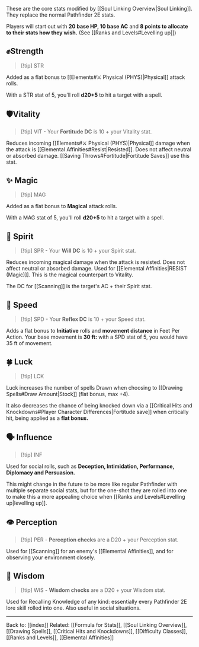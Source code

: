 These are the core stats modified by [[Soul Linking Overview|Soul Linking]]. They replace the normal Pathfinder 2E stats.

Players will start out with **20 base HP, 10 base AC** and **8 points to allocate to their stats how they wish.**
(See [[Ranks and Levels#Levelling up]])

## ✊Strength

> [!tip] STR

Added as a flat bonus to [[Elements#⚔️ Physical (PHYS)|Physical]] attack rolls.

With a STR stat of 5, you'll roll **d20+5** to hit a target with a spell.
## 🛡️Vitality

> [!tip] VIT - Your **Fortitude DC** is 10 + your Vitality stat.

Reduces incoming [[Elements#⚔️ Physical (PHYS)|Physical]] damage when the attack is [[Elemental Affinities#Resist|Resisted]]. Does not affect neutral or absorbed damage. [[Saving Throws#Fortitude|Fortitude Saves]] use this stat.
## ✨ Magic

> [!tip] MAG

Added as a flat bonus to **Magical** attack rolls.

With a MAG stat of 5, you'll roll **d20+5** to hit a target with a spell.
## 💙 Spirit

> [!tip] SPR - Your **Will DC** is 10 + your Spirit stat.

Reduces incoming magical damage when the attack is resisted. Does not affect neutral or absorbed damage. Used for [[Elemental Affinities|RESIST (Magic)]]. This is the magical counterpart to Vitality.

The DC for [[Scanning]] is the target's AC + their Spirit stat.
## 🏃 Speed

> [!tip] SPD - Your **Reflex DC** is 10 + your Speed stat.

Adds a flat bonus to **Initiative** rolls and **movement distance** in Feet Per Action.
Your base movement is **30 ft:** with a SPD stat of 5, you would have 35 ft of movement.
## 🍀 Luck

> [!tip] LCK

Luck increases the number of spells Drawn when choosing to [[Drawing Spells#Draw Amount|Stock]] (flat bonus, max +4).

It also decreases the chance of being knocked down via a [[Critical Hits and Knockdowns#Player Character Differences|Fortitude save]] when critically hit, being applied as a **flat bonus.**
## 🗣️ Influence

>[!tip] INF

Used for social rolls, such as **Deception, Intimidation, Performance, Diplomacy and Persuasion.**

This might change in the future to be more like regular Pathfinder with multiple separate social stats, but for the one-shot they are rolled into one to make this a more appealing choice when [[Ranks and Levels#Levelling up|levelling up]].
## 👁️ Perception

>[!tip] PER - **Perception checks** are a D20 + your Perception stat.

Used for [[Scanning]] for an enemy's [[Elemental Affinities]], and for observing your environment closely.
## 🧠 Wisdom

>[!tip] WIS - **Wisdom checks** are a D20 + your Wisdom stat.

Used for Recalling Knowledge of any kind: essentially every Pathfinder 2E lore skill rolled into one. Also useful in social situations.

---
Back to: [[index]]
Related: [[Formula for Stats]], [[Soul Linking Overview]], [[Drawing Spells]], [[Critical Hits and Knockdowns]], [[Difficulty Classes]], [[Ranks and Levels]], [[Elemental Affinities]]